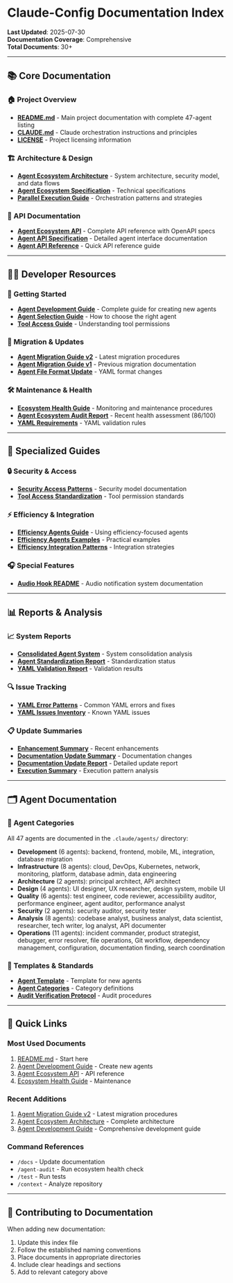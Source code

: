 # Claude-Config Documentation Index

**Last Updated**: 2025-07-30  
**Documentation Coverage**: Comprehensive  
**Total Documents**: 30+

---

## 📚 Core Documentation

### 🏠 Project Overview
- **[README.md](../README.md)** - Main project documentation with complete 47-agent listing
- **[CLAUDE.md](../CLAUDE.md)** - Claude orchestration instructions and principles
- **[LICENSE](../LICENSE)** - Project licensing information

### 🏗️ Architecture & Design
- **[Agent Ecosystem Architecture](architecture/agent-ecosystem-architecture.md)** - System architecture, security model, and data flows
- **[Agent Ecosystem Specification](specs/agent-ecosystem-spec.md)** - Technical specifications
- **[Parallel Execution Guide](PARALLEL_EXECUTION_GUIDE.md)** - Orchestration patterns and strategies

### 🔌 API Documentation
- **[Agent Ecosystem API](api/agent-ecosystem-api.md)** - Complete API reference with OpenAPI specs
- **[Agent API Specification](api/agent-specification.md)** - Detailed agent interface documentation
- **[Agent API Reference](api/agent-api.md)** - Quick API reference guide

---

## 👩‍💻 Developer Resources

### 🚀 Getting Started
- **[Agent Development Guide](guides/agent-development-guide.md)** - Complete guide for creating new agents
- **[Agent Selection Guide](AGENT_SELECTION_GUIDE.md)** - How to choose the right agent
- **[Tool Access Guide](TOOL_ACCESS_GUIDE.md)** - Understanding tool permissions

### 🔄 Migration & Updates
- **[Agent Migration Guide v2](guides/agent-migration-guide-v2.md)** - Latest migration procedures
- **[Agent Migration Guide v1](AGENT_MIGRATION_GUIDE.md)** - Previous migration documentation
- **[Agent File Format Update](AGENT_FILE_FORMAT_UPDATE.md)** - YAML format changes

### 🛠️ Maintenance & Health
- **[Ecosystem Health Guide](guides/ecosystem-health-guide.md)** - Monitoring and maintenance procedures
- **[Agent Ecosystem Audit Report](../agent-ecosystem-audit-report.md)** - Recent health assessment (86/100)
- **[YAML Requirements](YAML_REQUIREMENTS.md)** - YAML validation rules

---

## 📖 Specialized Guides

### 🔒 Security & Access
- **[Security Access Patterns](SECURITY_ACCESS_PATTERNS.md)** - Security model documentation
- **[Tool Access Standardization](TOOL_ACCESS_STANDARDIZATION_SUMMARY.md)** - Tool permission standards

### ⚡ Efficiency & Integration
- **[Efficiency Agents Guide](EFFICIENCY_AGENTS_GUIDE.md)** - Using efficiency-focused agents
- **[Efficiency Agents Examples](EFFICIENCY_AGENTS_EXAMPLES.md)** - Practical examples
- **[Efficiency Integration Patterns](EFFICIENCY_INTEGRATION_PATTERNS.md)** - Integration strategies

### 🎧 Special Features
- **[Audio Hook README](AUDIO_HOOK_README.md)** - Audio notification system documentation

---

## 📊 Reports & Analysis

### 📈 System Reports
- **[Consolidated Agent System](CONSOLIDATED_AGENT_SYSTEM.md)** - System consolidation analysis
- **[Agent Standardization Report](agent-standardization-report.md)** - Standardization status
- **[YAML Validation Report](yaml-validation-report.md)** - Validation results

### 🔍 Issue Tracking
- **[YAML Error Patterns](YAML_ERROR_PATTERNS.md)** - Common YAML errors and fixes
- **[YAML Issues Inventory](YAML_ISSUES_INVENTORY.md)** - Known YAML issues

### 📋 Update Summaries
- **[Enhancement Summary](ENHANCEMENT_SUMMARY.md)** - Recent enhancements
- **[Documentation Update Summary](DOCUMENTATION_UPDATE_SUMMARY.md)** - Documentation changes
- **[Documentation Update Report](documentation-update-report.md)** - Detailed update report
- **[Execution Summary](execution-summary.md)** - Execution pattern analysis

---

## 🗂️ Agent Documentation

### 📁 Agent Categories
All 47 agents are documented in the `.claude/agents/` directory:

- **Development** (6 agents): backend, frontend, mobile, ML, integration, database migration
- **Infrastructure** (8 agents): cloud, DevOps, Kubernetes, network, monitoring, platform, database admin, data engineering
- **Architecture** (2 agents): principal architect, API architect
- **Design** (4 agents): UI designer, UX researcher, design system, mobile UI
- **Quality** (6 agents): test engineer, code reviewer, accessibility auditor, performance engineer, agent auditor, performance analyst
- **Security** (2 agents): security auditor, security tester
- **Analysis** (8 agents): codebase analyst, business analyst, data scientist, researcher, tech writer, log analyst, API documenter
- **Operations** (11 agents): incident commander, product strategist, debugger, error resolver, file operations, Git workflow, dependency management, configuration, documentation finding, search coordination

### 📑 Templates & Standards
- **[Agent Template](.claude/agents/AGENT_TEMPLATE.md)** - Template for new agents
- **[Agent Categories](.claude/agents/AGENT_CATEGORIES.md)** - Category definitions
- **[Audit Verification Protocol](.claude/agents/AUDIT_VERIFICATION_PROTOCOL.md)** - Audit procedures

---

## 🔗 Quick Links

### Most Used Documents
1. [README.md](../README.md) - Start here
2. [Agent Development Guide](guides/agent-development-guide.md) - Create new agents
3. [Agent Ecosystem API](api/agent-ecosystem-api.md) - API reference
4. [Ecosystem Health Guide](guides/ecosystem-health-guide.md) - Maintenance

### Recent Additions
1. [Agent Migration Guide v2](guides/agent-migration-guide-v2.md) - Latest migration procedures
2. [Agent Ecosystem Architecture](architecture/agent-ecosystem-architecture.md) - Complete architecture
3. [Agent Development Guide](guides/agent-development-guide.md) - Comprehensive development guide

### Command References
- `/docs` - Update documentation
- `/agent-audit` - Run ecosystem health check
- `/test` - Run tests
- `/context` - Analyze repository

---

## 📝 Contributing to Documentation

When adding new documentation:
1. Update this index file
2. Follow the established naming conventions
3. Place documents in appropriate directories
4. Include clear headings and sections
5. Add to relevant category above
